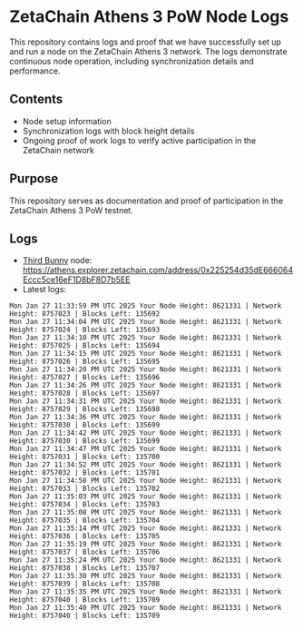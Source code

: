 # ZetaChain Athens 3 PoW Node Logs
This repository contains logs and proof that we have successfully set up and run a node on the ZetaChain Athens 3 network. The logs demonstrate continuous node operation, including synchronization details and performance.

## Contents
- Node setup information
- Synchronization logs with block height details
- Ongoing proof of work logs to verify active participation in the ZetaChain network

## Purpose
This repository serves as documentation and proof of participation in the ZetaChain Athens 3 PoW testnet.

## Logs

- [Third Bunny](https://thirdbunny.xyz/) node: https://athens.explorer.zetachain.com/address/0x225254d35dE666064Eccc5ce16eF1D8bF8D7b5EE
- Latest logs:
```
Mon Jan 27 11:33:59 PM UTC 2025 Your Node Height: 8621331 | Network Height: 8757023 | Blocks Left: 135692
Mon Jan 27 11:34:04 PM UTC 2025 Your Node Height: 8621331 | Network Height: 8757024 | Blocks Left: 135693
Mon Jan 27 11:34:10 PM UTC 2025 Your Node Height: 8621331 | Network Height: 8757025 | Blocks Left: 135694
Mon Jan 27 11:34:15 PM UTC 2025 Your Node Height: 8621331 | Network Height: 8757026 | Blocks Left: 135695
Mon Jan 27 11:34:20 PM UTC 2025 Your Node Height: 8621331 | Network Height: 8757027 | Blocks Left: 135696
Mon Jan 27 11:34:26 PM UTC 2025 Your Node Height: 8621331 | Network Height: 8757028 | Blocks Left: 135697
Mon Jan 27 11:34:31 PM UTC 2025 Your Node Height: 8621331 | Network Height: 8757029 | Blocks Left: 135698
Mon Jan 27 11:34:36 PM UTC 2025 Your Node Height: 8621331 | Network Height: 8757030 | Blocks Left: 135699
Mon Jan 27 11:34:42 PM UTC 2025 Your Node Height: 8621331 | Network Height: 8757030 | Blocks Left: 135699
Mon Jan 27 11:34:47 PM UTC 2025 Your Node Height: 8621331 | Network Height: 8757031 | Blocks Left: 135700
Mon Jan 27 11:34:52 PM UTC 2025 Your Node Height: 8621331 | Network Height: 8757032 | Blocks Left: 135701
Mon Jan 27 11:34:58 PM UTC 2025 Your Node Height: 8621331 | Network Height: 8757033 | Blocks Left: 135702
Mon Jan 27 11:35:03 PM UTC 2025 Your Node Height: 8621331 | Network Height: 8757034 | Blocks Left: 135703
Mon Jan 27 11:35:08 PM UTC 2025 Your Node Height: 8621331 | Network Height: 8757035 | Blocks Left: 135704
Mon Jan 27 11:35:14 PM UTC 2025 Your Node Height: 8621331 | Network Height: 8757036 | Blocks Left: 135705
Mon Jan 27 11:35:19 PM UTC 2025 Your Node Height: 8621331 | Network Height: 8757037 | Blocks Left: 135706
Mon Jan 27 11:35:24 PM UTC 2025 Your Node Height: 8621331 | Network Height: 8757038 | Blocks Left: 135707
Mon Jan 27 11:35:30 PM UTC 2025 Your Node Height: 8621331 | Network Height: 8757039 | Blocks Left: 135708
Mon Jan 27 11:35:35 PM UTC 2025 Your Node Height: 8621331 | Network Height: 8757040 | Blocks Left: 135709
Mon Jan 27 11:35:40 PM UTC 2025 Your Node Height: 8621331 | Network Height: 8757040 | Blocks Left: 135709
```
